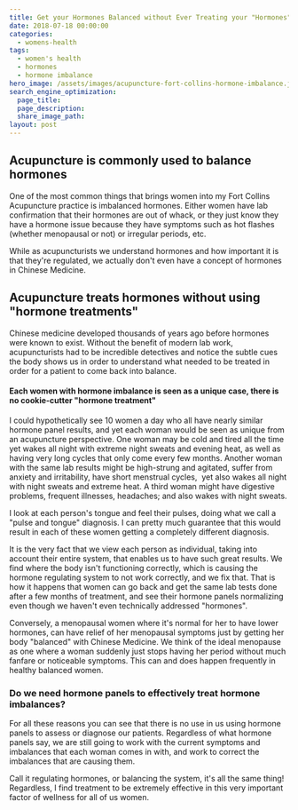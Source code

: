 ```yaml
---
title: Get your Hormones Balanced without Ever Treating your "Hormones"
date: 2018-07-18 00:00:00
categories:
  - womens-health
tags:
  - women's health
  - hormones
  - hormone imbalance
hero_image: /assets/images/acupuncture-fort-collins-hormone-imbalance.jpg
search_engine_optimization:
  page_title:
  page_description:
  share_image_path:
layout: post
---
```


## Acupuncture is commonly used to balance hormones

One of the most common things that brings women into my Fort Collins Acupuncture practice is imbalanced hormones. Either women have lab confirmation that their hormones are out of whack, or they just know they have a hormone issue because they have symptoms such as hot flashes (whether menopausal or not) or irregular periods, etc.

While as acupuncturists we understand hormones and how important it is that they're regulated, we actually don't even have a concept of hormones in Chinese Medicine.

## Acupuncture treats hormones without using "hormone treatments"

Chinese medicine developed thousands of years ago before hormones were known to exist. Without the benefit of modern lab work, acupuncturists had to be incredible detectives and notice the subtle cues the body shows us in order to understand what needed to be treated in order for a patient to come back into balance.

#### Each women with hormone imbalance is seen as a unique case, there is no cookie-cutter "hormone treatment"

I could hypothetically see 10 women a day who all have nearly similar hormone panel results, and yet each woman would be seen as unique from an acupuncture perspective. One woman may be cold and tired all the time yet wakes all night with extreme night sweats and evening heat, as well as having very long cycles that only come every few months. Another woman with the same lab results might be high-strung and agitated, suffer from anxiety and irritability, have short menstrual cycles,&nbsp; yet also wakes all night with night sweats and extreme heat. A third woman might have digestive problems, frequent illnesses, headaches; and also wakes with night sweats.

I look at each person's tongue and feel their pulses, doing what we call a "pulse and tongue" diagnosis. I can pretty much guarantee that this would result in each of these women getting a completely different diagnosis.

It is the very fact that we view each person as individual, taking into account their entire system, that enables us to have such great results. We find where the body isn't functioning correctly, which is causing the hormone regulating system to not work correctly, and we fix that. That is how it happens that women can go back and get the same lab tests done after a few months of treatment, and see their hormone panels normalizing even though we haven't even technically addressed "hormones".

Conversely, a menopausal women where it's normal for her to have lower hormones, can have relief of her menopausal symptoms just by getting her body "balanced" with Chinese Medicine. We think of the ideal menopause as one where a woman suddenly just stops having her period without much fanfare or noticeable symptoms. This can and does happen frequently in healthy balanced women.

### Do we need hormone panels to effectively treat hormone imbalances?

For all these reasons you can see that there is no use in us using hormone panels to assess or diagnose our patients. Regardless of what hormone panels say, we are still going to work with the current symptoms and imbalances that each woman comes in with, and work to correct the imbalances that are causing them.

Call it regulating hormones, or balancing the system, it's all the same thing! Regardless, I find treatment to be extremely effective in this very important factor of wellness for all of us women.